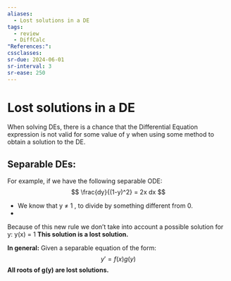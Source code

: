 ```yaml
---
aliases:
  - Lost solutions in a DE
tags:
  - review
  - DiffCalc
"References:": 
cssclasses:
sr-due: 2024-06-01
sr-interval: 3
sr-ease: 250
---
```

# Lost solutions in a DE
When solving DEs, there is a chance that the Differential Equation expression is not valid for some value of y when using some method to obtain a solution to the DE.

## Separable DEs:

For example, if we have the following separable ODE: 
$$
\frac{dy}{(1-y)^2} = 2x dx
$$
+ We know that y ≠ 1 , to divide by something different from 0.
+ 
Because of this new rule we don’t take into account a possible solution for y: y(x) = 1
**This solution is a lost solution.** 

**In general:** 
Given a separable equation of the form:
$$
y' =  f(x)g(y)
$$
**All roots of g(y) are lost solutions.**
